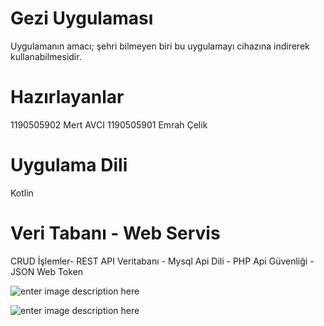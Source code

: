 # Gezi Uygulaması
Uygulamanın amacı; şehri bilmeyen biri bu uygulamayı cihazına indirerek kullanabilmesidir.

# Hazırlayanlar
 1190505902 Mert AVCI
 1190505901 Emrah Çelik

# Uygulama Dili
Kotlin

# Veri Tabanı - Web Servis
CRUD İşlemler- REST API
Veritabanı - Mysql
Api Dili - PHP
Api Güvenliği -JSON Web Token

![enter image description here](https://esinavtest.com/mobil/main.png)


![enter image description here](https://esinavtest.com/mobil/video3.gif)




